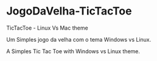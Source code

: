 # JogoDaVelha-TicTacToe
TicTacToe - Linux Vs Mac theme

Um Simples jogo da velha com o  tema Windows vs Linux.


A Simples Tic Tac Toe with Windows vs Linux theme.
